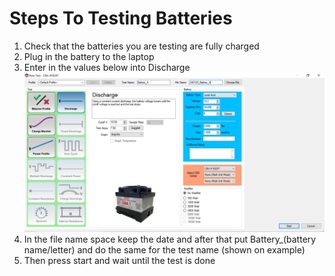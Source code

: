 # Steps To Testing Batteries
 1. Check that the batteries you are testing are fully charged
 2. Plug in the battery to the laptop
 3. Enter in the values below into Discharge
 ![Alt text](Example.PNG)
 4. In the file name space keep the date and after that put Battery_(battery name/letter) and do the same for the test name (shown on example)
 5. Then press start and wait until the test is done